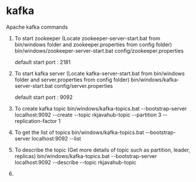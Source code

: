 # kafka
Apache kafka commands

1. To start zookeeper (Locate zookeeper-server-start.bat from bin/windows folder and zookeeper.properties from config folder)
   bin/windows/zookeeper-server-start.bat config/zookeeper.properties
   
   default start port : 2181

2. To start kafka server (Locate kafka-server-start.bat from bin/windows folder and server.properties from config folder)
   bin/windows/kafka-server-start.bat config/server.properties
   
   default start port : 9092
   
3. To create kafka topic
   bin/windows/kafka-topics.bat --bootstrap-server localhost:9092 --create --topic rkjavahub-topic --partition 3 --replication-factor 1

4. To get the list of topics
   bin/windows/kafka-topics.bat --bootstrap-server localhost:9092 --list
   
5. To describe the topic (Get more details of topic such as partition, leader, replicas)
   bin/windows/kafka-topics.bat --bootstrap-server localhost:9092 --describe --topic rkjavahub-topic

6. 
   
